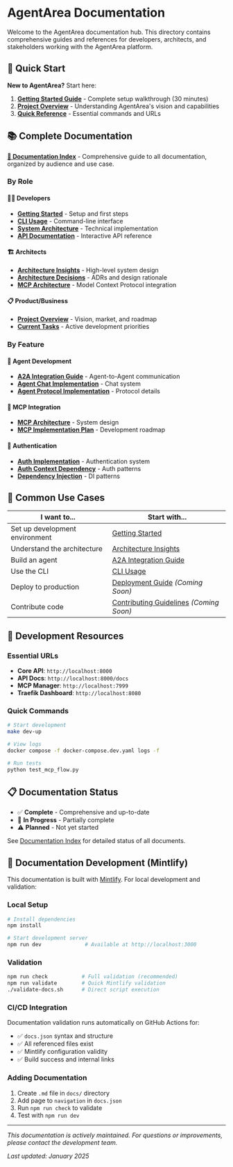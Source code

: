 # AgentArea Documentation

Welcome to the AgentArea documentation hub. This directory contains comprehensive guides and references for developers, architects, and stakeholders working with the AgentArea platform.

## 🚀 Quick Start

**New to AgentArea?** Start here:

1. **[Getting Started Guide](GETTING_STARTED.md)** - Complete setup walkthrough (30 minutes)
2. **[Project Overview](project-overview.md)** - Understanding AgentArea's vision and capabilities
3. **[Quick Reference](quick-reference.md)** - Essential commands and URLs

## 📚 Complete Documentation

**[📖 Documentation Index](DOCUMENTATION_INDEX.md)** - Comprehensive guide to all documentation, organized by audience and use case.

### By Role

#### 👨‍💻 Developers
- **[Getting Started](GETTING_STARTED.md)** - Setup and first steps
- **[CLI Usage](../core/docs/CLI_USAGE.md)** - Command-line interface
- **[System Architecture](../core/docs/SYSTEM_ARCHITECTURE.md)** - Technical implementation
- **[API Documentation](http://localhost:8000/docs)** - Interactive API reference

#### 🏗️ Architects
- **[Architecture Insights](architecture_insights.md)** - High-level system design
- **[Architecture Decisions](architecture-decisions.md)** - ADRs and design rationale
- **[MCP Architecture](mcp_architecture.md)** - Model Context Protocol integration

#### 📋 Product/Business
- **[Project Overview](project-overview.md)** - Vision, market, and roadmap
- **[Current Tasks](task_assignment.md)** - Active development priorities

### By Feature

#### 🤖 Agent Development
- **[A2A Integration Guide](../core/docs/A2A_INTEGRATION_GUIDE.md)** - Agent-to-Agent communication
- **[Agent Chat Implementation](../core/docs/agent-chat-implementation-plan.md)** - Chat system
- **[Agent Protocol Implementation](../core/docs/agent-protocol-implementation-plan.md)** - Protocol details

#### 🔌 MCP Integration
- **[MCP Architecture](mcp_architecture.md)** - System design
- **[MCP Implementation Plan](mcp-implementation-plan.md)** - Development roadmap

#### 🔐 Authentication
- **[Auth Implementation](auth_implementation.md)** - Authentication system
- **[Auth Context Dependency](../core/docs/auth_context_dependency.md)** - Auth patterns
- **[Dependency Injection](dependency_injection_patterns.md)** - DI patterns

## 🎯 Common Use Cases

| I want to... | Start with... |
|--------------|---------------|
| Set up development environment | [Getting Started](GETTING_STARTED.md) |
| Understand the architecture | [Architecture Insights](architecture_insights.md) |
| Build an agent | [A2A Integration Guide](../core/docs/A2A_INTEGRATION_GUIDE.md) |
| Use the CLI | [CLI Usage](../core/docs/CLI_USAGE.md) |
| Deploy to production | [Deployment Guide](#) *(Coming Soon)* |
| Contribute code | [Contributing Guidelines](#) *(Coming Soon)* |

## 🔧 Development Resources

### Essential URLs
- **Core API**: `http://localhost:8000`
- **API Docs**: `http://localhost:8000/docs`
- **MCP Manager**: `http://localhost:7999`
- **Traefik Dashboard**: `http://localhost:8080`

### Quick Commands
```bash
# Start development
make dev-up

# View logs
docker compose -f docker-compose.dev.yaml logs -f

# Run tests
python test_mcp_flow.py
```

## 📋 Documentation Status

- ✅ **Complete** - Comprehensive and up-to-date
- 🔄 **In Progress** - Partially complete
- ⚠️ **Planned** - Not yet started

See [Documentation Index](DOCUMENTATION_INDEX.md) for detailed status of all documents.

## 📖 Documentation Development (Mintlify)

This documentation is built with [Mintlify](https://mintlify.com). For local development and validation:

### Local Setup
```bash
# Install dependencies
npm install

# Start development server
npm run dev              # Available at http://localhost:3000
```

### Validation
```bash
npm run check           # Full validation (recommended)
npm run validate        # Quick Mintlify validation
./validate-docs.sh      # Direct script execution
```

### CI/CD Integration
Documentation validation runs automatically on GitHub Actions for:
- ✅ `docs.json` syntax and structure
- ✅ All referenced files exist
- ✅ Mintlify configuration validity
- ✅ Build success and internal links

### Adding Documentation
1. Create `.md` file in `docs/` directory
2. Add page to `navigation` in `docs.json`
3. Run `npm run check` to validate
4. Test with `npm run dev`

---

*This documentation is actively maintained. For questions or improvements, please contact the development team.*

*Last updated: January 2025*

